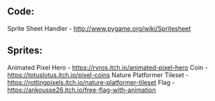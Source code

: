 
## Code:
Sprite Sheet Handler - http://www.pygame.org/wiki/Spritesheet

## Sprites:
Animated Pixel Hero - https://rvros.itch.io/animated-pixel-hero
Coin - https://totuslotus.itch.io/pixel-coins
Nature Platformer Tileset - https://rottingpixels.itch.io/nature-platformer-tileset
Flag - https://ankousse26.itch.io/free-flag-with-animation